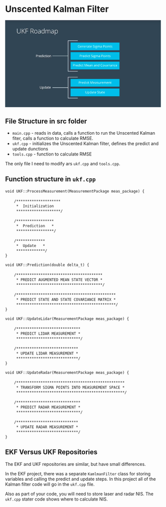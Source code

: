 [//]: # (Image References)

[image0]: ./UKF_roadmap.jpg "UKF Roadmap"
[image1]: ./warining.jpg "Failed to listen to port"


# Unscented Kalman Filter

![alt text][image0]


## File Structure in src folder

* `main.cpp` - reads in data, calls a function to run the Unscented Kalman fiter, calls a function to calculate RMSE.
* `ukf.cpp` - initializes the Unscented Kalman filter, defines the predict and update dunctions
* `tools.cpp` - function to calculate RMSE

The only file I need to modify ars `ukf.cpp` and `tools.cpp`.

## Function structure in `ukf.cpp`

```
void UKF::ProcessMeasurement(MeasurementPackage meas_package) {
	
	/********************
	 *  Initialization
	 ********************/
 
	/*****************
	 *  Prediction   *
	 *****************/
	 
	/*************
	 *  Update   *
	 *************/
}
```
```
void UKF::Prediction(double delta_t) {

	/***************************************
	 * PREDICT AUGMENTED MEAN STATE VECTOR *
	 ***************************************/

	/*********************************************
	 * PREDICT STATE AND STATE COVARIANCE MATRIX *
	 *********************************************/	 
}
```
```
void UKF::UpdateLidar(MeasurementPackage meas_package) {

	/*****************************
	 * PREDICT LIDAR MEASUREMENT *
	 *****************************/
	
	/****************************
	 * UPDATE LIDAR MEASUREMENT *
	 ****************************/
}
```
```
void UKF::UpdateRadar(MeasurementPackage meas_package) {
	
	/*************************************************
	 * TRANSFORM SIGMA POINTS INTO MEASUREMENT SPACE *
	 *************************************************/
	 
	/*****************************
	 * PREDICT RADAR MEASUREMENT *
	 *****************************/
	 
	/****************************
     * UPDATE RADAR MEASUREMENT *
     ****************************/ 
}
```

## EKF Versus UKF Repositories
The EKF and UKF repositories are similar, but have small differences.

In the EKF project, there was a separate `KamlmanFilter` class for storing variables and calling the predict and update steps. In this project all of the Kalman filter code will go in the `ukf.cpp` file.

Also as part of your code, you will need to store laser and radar NIS. The `ukf.cpp` stater code shows where to calculate NIS.